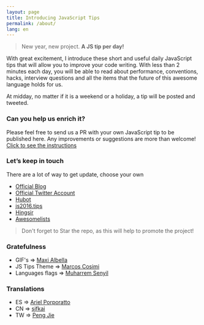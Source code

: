 ```yaml
---
layout: page
title: Introducing JavaScript Tips
permalink: /about/
lang: en
---
```


> New year, new project. **A JS tip per day!**

With great excitement, I introduce these short and useful daily JavaScript tips that will allow you to improve your code writing. With less than 2 minutes each day, you will be able to read about performance, conventions, hacks, interview questions and all the items that the future of this awesome language holds for us.

At midday, no matter if it is a weekend or a holiday, a tip will be posted and tweeted.

### Can you help us enrich it?
Please feel free to send us a PR with your own JavaScript tip to be published here.
Any improvements or suggestions are more than welcome!
[Click to see the instructions](https://github.com/loverajoel/jstips/blob/master/CONTRIBUTING.md)

### Let’s keep in touch

There are a lot of way to get update, choose your own

- [Official Blog](http://www.jstips.co)
- [Official Twitter Account](https://twitter.com/tips_js)
- [Hubot](https://github.com/dggriffin/hubot-jstips)
- [js2016.tips](http://js2016.tips/)
- [Hingsir](http://hingsir.com/jstips-site/dist/tips/)
- [Awesomelists](https://awesomelists.top/#/repos/loverajoel/jstips)

> Don't forget to Star the repo, as this will help to promote the project!

### Gratefulness

- GIF's => [Maxi Albella](https://dribbble.com/maxialbella)
- JS Tips Theme => [Marcos Cosimi](https://github.com/markoscc)
- Languages flags => [Muharrem Senyil](https://dribbble.com/shots/1211759-Free-195-Flat-Flags)

### Translations
- ES => [Ariel Porporatto](https://github.com/ppollo07)
- CN => [sjfkai](https://github.com/sjfkai)
- TW => [Peng Jie](https://github.com/neighborhood999)
